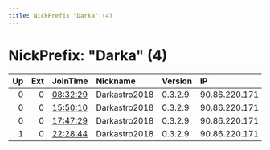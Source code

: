 ```yaml
---
title: NickPrefix "Darka" (4)
---
```


# NickPrefix: "Darka" (4)

|   Up |   Ext | JoinTime                                                                                   | Nickname      | Version   | IP            | AS     | CC   |   ORp |   Dirp | OS    | Contact   |   eFamMembers |
|-----:|------:|:-------------------------------------------------------------------------------------------|:--------------|:----------|:--------------|:-------|:-----|------:|-------:|:------|:----------|--------------:|
|    0 |     0 | [08:32:29](https://atlas.torproject.org/#details/304E78C9509B518CF84E69564BEBA3463E748B09) | Darkastro2018 | 0.3.2.9   | 90.86.220.171 | Orange | fr   |  9001 |      0 | Linux | None      |             1 |
|    0 |     0 | [15:50:10](https://atlas.torproject.org/#details/3B0E550EAEED7329C4992D4AC11DE564D684F81D) | Darkastro2018 | 0.3.2.9   | 90.86.220.171 | Orange | fr   |  9001 |      0 | Linux | None      |             1 |
|    0 |     0 | [17:47:29](https://atlas.torproject.org/#details/668D3AC1FFAFD229F24C01E8F9DC713E0904CA13) | Darkastro2018 | 0.3.2.9   | 90.86.220.171 | Orange | fr   |  9001 |      0 | Linux | None      |             1 |
|    1 |     0 | [22:28:44](https://atlas.torproject.org/#details/20D3E993FBB2B31C4A9508DDCAF2DCA38FAE8B74) | Darkastro2018 | 0.3.2.9   | 90.86.220.171 | Orange | fr   |  9001 |      0 | Linux | None      |             1 |
